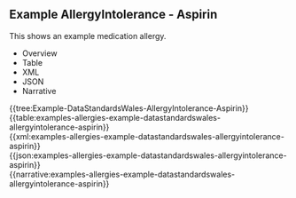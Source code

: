<div class="warning"><span class="ClinicalWarn"></span></div>

## Example AllergyIntolerance - Aspirin
This shows an example medication allergy.

<div class="tab-wrap">
  <ul class="tab-head">
    <li class="tablink" onclick="openCity(this,'tabtree')" data-target="tabtree">
      Overview
    </li>
    <li class="tablink" onclick="openCity(this,'tabtable')" data-target="tabtable">
      Table
    </li>
    <li class="tablink tab-active" onclick="openCity(this,'tabxml')" data-target="tabxml">
      XML
    </li>    
    <li class="tablink" onclick="openCity(this,'tabjson')" data-target="tabjson">
      JSON
    </li>    
    <li class="tablink" onclick="openCity(this,'tabnarrative')" data-target="tabnarrative">
      Narrative
    </li>
  </ul>
  <div class="tab-main">
    <div id="tabtree" class="tabcontent">
      {{tree:Example-DataStandardsWales-AllergyIntolerance-Aspirin}}
    </div>
    <div id="tabtable" class="tabcontent">
      {{table:examples-allergies-example-datastandardswales-allergyintolerance-aspirin}}
    </div>       
    <div id="tabxml" class="tabcontent active">      
      {{xml:examples-allergies-example-datastandardswales-allergyintolerance-aspirin}}
    </div>
    <div id="tabjson" class="tabcontent">
      {{json:examples-allergies-example-datastandardswales-allergyintolerance-aspirin}}
    </div>       
    <div id="tabnarrative" class="tabcontent">
      {{narrative:examples-allergies-example-datastandardswales-allergyintolerance-aspirin}}
    </div>  
  </div>
</div>